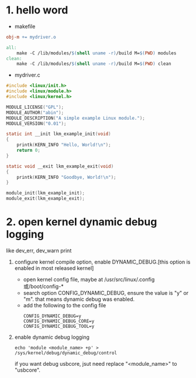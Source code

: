 # 1. hello word

- makefile
```makefile
obj-m += mydriver.o

all:
	make -C /lib/modules/$(shell uname -r)/build M=$(PWD) modules
clean:
	make -C /lib/modules/$(shell uname -r)/build M=$(PWD) clean
```

- mydriver.c
```c
#include <linux/init.h>
#include <linux/module.h>
#include <linux/kernel.h>

MODULE_LICENSE("GPL");
MODULE_AUTHOR("abin");
MODULE_DESCRIPTION("A simple example Linux module.");
MODULE_VERSION("0.01");

static int __init lkm_example_init(void)
{
    printk(KERN_INFO "Hello, World!\n");
    return 0;
}

static void __exit lkm_example_exit(void)
{
    printk(KERN_INFO "Goodbye, World!\n");
}

module_init(lkm_example_init);
module_exit(lkm_example_exit);
```

# 2. open kernel dynamic debug logging
like dev_err, dev_warn print
1. configure kernel compile option, enable DYNAMIC_DEBUG.[this option is enabled in most released kernel]
   - open kernel config file, maybe at /usr/src/linux/.config或/boot/config-*
   - search option CONFIG_DYNAMIC_DEBUG, ensure the value is "y" or "m". that means dynamic debug was enabled.
   - add the following to the config file
      ```kconfig
      CONFIG_DYNAMIC_DEBUG=y
      CONFIG_DYNAMIC_DEBUG_CORE=y
      CONFIG_DYNAMIC_DEBUG_TOOL=y
      ```

2. enable dynamic debug logging
   
   `echo 'module <module_name> +p' > /sys/kernel/debug/dynamic_debug/control`

   if you want debug usbcore, jsut need replace "<module_name>" to "usbcore".